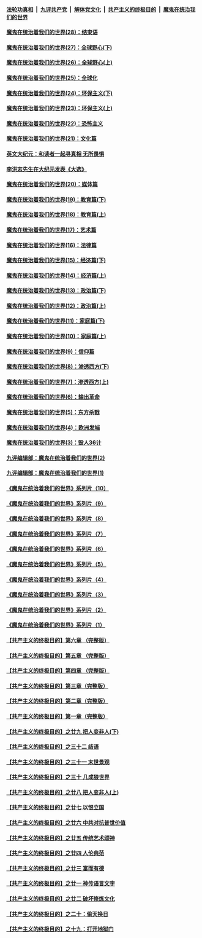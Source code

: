 

####  [法轮功真相](../../../../basic/blob/master/README.md?t=03010031) &nbsp;|&nbsp; [九评共产党](../../../../9ping.md/blob/master/README.md?t=03010031) &nbsp;|&nbsp; [解体党文化](../../../../jtdwh.md/blob/master/README.md?t=03010031)  &nbsp;|&nbsp; [共产主义的终极目的](../../../../gczydzjmd.md/blob/master/README.md?t=03010031) &nbsp;|&nbsp; [魔鬼在统治我们的世界](../../../../mgztzwmdsj.md/blob/master/README.md?t=03010031) 

#### [魔鬼在统治着我们的世界(28)：结束语](../pages/nsc422/n10936246.md?t=03010031) 

#### [魔鬼在统治着我们的世界(27)：全球野心(下)](../pages/nsc422/n10928319.md?t=03010031) 

#### [魔鬼在统治着我们的世界(26)：全球野心(上)](../pages/nsc422/n10900318.md?t=03010031) 

#### [魔鬼在统治着我们的世界(25)：全球化](../pages/nsc422/n10788205.md?t=03010031) 

#### [魔鬼在统治着我们的世界(24)：环保主义(下)](../pages/nsc422/n10695307.md?t=03010031) 

#### [魔鬼在统治着我们的世界(23)：环保主义(上)](../pages/nsc422/n10688613.md?t=03010031) 

#### [魔鬼在统治着我们的世界(22)：恐怖主义](../pages/nsc422/n10614727.md?t=03010031) 

#### [魔鬼在统治着我们的世界(21)：文化篇](../pages/nsc422/n10597706.md?t=03010031) 

#### [英文大纪元：和读者一起寻真相 无所畏惧](../pages/nsc422/n12542027.md?t=03010031) 

#### [李洪志先生在大纪元发表《大选》](../pages/nsc422/n12534746.md?t=03010031) 

#### [魔鬼在统治着我们的世界(20)：媒体篇](../pages/nsc422/n10586579.md?t=03010031) 

#### [魔鬼在统治着我们的世界(19)：教育篇(下)](../pages/nsc422/n10564808.md?t=03010031) 

#### [魔鬼在统治着我们的世界(18)：教育篇(上)](../pages/nsc422/n10526970.md?t=03010031) 

#### [魔鬼在统治着我们的世界(17)：艺术篇](../pages/nsc422/n10499093.md?t=03010031) 

#### [魔鬼在统治着我们的世界(16)：法律篇](../pages/nsc422/n10485969.md?t=03010031) 

#### [魔鬼在统治着我们的世界(15)：经济篇(下)](../pages/nsc422/n10469975.md?t=03010031) 

#### [魔鬼在统治着我们的世界(14)：经济篇(上)](../pages/nsc422/n10457370.md?t=03010031) 

#### [魔鬼在统治着我们的世界(13)：政治篇(下)](../pages/nsc422/n10448270.md?t=03010031) 

#### [魔鬼在统治着我们的世界(12)：政治篇(上)](../pages/nsc422/n10444576.md?t=03010031) 

#### [魔鬼在统治着我们的世界(11)：家庭篇(下)](../pages/nsc422/n10440961.md?t=03010031) 

#### [魔鬼在统治着我们的世界(10)：家庭篇(上)](../pages/nsc422/n10435448.md?t=03010031) 

#### [魔鬼在统治着我们的世界(9)：信仰篇](../pages/nsc422/n10432159.md?t=03010031) 

#### [魔鬼在统治着我们的世界(8)：渗透西方(下)](../pages/nsc422/n10429603.md?t=03010031) 

#### [魔鬼在统治着我们的世界(7)：渗透西方(上)](../pages/nsc422/n10426013.md?t=03010031) 

#### [魔鬼在统治着我们的世界(6)：输出革命](../pages/nsc422/n10421536.md?t=03010031) 

#### [魔鬼在统治着我们的世界(5)：东方杀戮](../pages/nsc422/n10417707.md?t=03010031) 

#### [魔鬼在统治着我们的世界(4)：欧洲发端](../pages/nsc422/n10414890.md?t=03010031) 

#### [魔鬼在统治着我们的世界(3)：毁人36计](../pages/nsc422/n10411583.md?t=03010031) 

#### [九评编辑部：魔鬼在统治着我们的世界(2)](../pages/nsc422/n10410036.md?t=03010031) 

#### [九评编辑部：魔鬼在统治着我们的世界(1)](../pages/nsc422/n10406825.md?t=03010031) 

#### [《魔鬼在统治着我们的世界》系列片（10）](../pages/nsc422/n12292670.md?t=03010031) 

#### [《魔鬼在统治着我们的世界》系列片（9）](../pages/nsc422/n12290859.md?t=03010031) 

#### [《魔鬼在统治着我们的世界》系列片（8）](../pages/nsc422/n12287445.md?t=03010031) 

#### [《魔鬼在统治着我们的世界》系列片（7）](../pages/nsc422/n12283425.md?t=03010031) 

#### [《魔鬼在统治着我们的世界》系列片（6）](../pages/nsc422/n12282314.md?t=03010031) 

#### [《魔鬼在统治着我们的世界》系列片（5）](../pages/nsc422/n12281419.md?t=03010031) 

#### [《魔鬼在统治着我们的世界》系列片（4）](../pages/nsc422/n12274024.md?t=03010031) 

#### [《魔鬼在统治着我们的世界》系列片（3）](../pages/nsc422/n12271322.md?t=03010031) 

#### [《魔鬼在统治着我们的世界》系列片（2）](../pages/nsc422/n12269049.md?t=03010031) 

#### [《魔鬼在统治着我们的世界》系列片（1）](../pages/nsc422/n12267575.md?t=03010031) 

#### [【共产主义的终极目的】第六章 （完整版）](../pages/nsc422/n11428913.md?t=03010031) 

#### [【共产主义的终极目的】第五章 （完整版）](../pages/nsc422/n11428912.md?t=03010031) 

#### [【共产主义的终极目的】第四章 （完整版）](../pages/nsc422/n11428907.md?t=03010031) 

#### [【共产主义的终极目的】第三章（完整版）](../pages/nsc422/n11428848.md?t=03010031) 

#### [【共产主义的终极目的】第二章（完整版）](../pages/nsc422/n11428831.md?t=03010031) 

#### [【共产主义的终极目的】第一章（完整版）](../pages/nsc422/n11417651.md?t=03010031) 

#### [【共产主义的终极目的】之廿九 把人变非人(下)](../pages/nsc422/n11344140.md?t=03010031) 

#### [【共产主义的终极目的】之三十二 结语](../pages/nsc422/n11360535.md?t=03010031) 

#### [【共产主义的终极目的】之三十一 末世景观](../pages/nsc422/n11351129.md?t=03010031) 

#### [【共产主义的终极目的】之三十 几成狼世界](../pages/nsc422/n11348280.md?t=03010031) 

#### [【共产主义的终极目的】之廿八 把人变非人(上)](../pages/nsc422/n11340492.md?t=03010031) 

#### [【共产主义的终极目的】之廿七 以恨立国](../pages/nsc422/n11336944.md?t=03010031) 

#### [【共产主义的终极目的】之廿六 中共对抗普世价值](../pages/nsc422/n11324785.md?t=03010031) 

#### [【共产主义的终极目的】之廿五 传统艺术颂神](../pages/nsc422/n11296396.md?t=03010031) 

#### [【共产主义的终极目的】之廿四 人伦典范](../pages/nsc422/n11296397.md?t=03010031) 

#### [【共产主义的终极目的】之廿三 富而有德](../pages/nsc422/n11283598.md?t=03010031) 

#### [【共产主义的终极目的】之廿一 神传语言文字](../pages/nsc422/n11263265.md?t=03010031) 

#### [【共产主义的终极目的】之廿二 破坏修炼文化](../pages/nsc422/n11245728.md?t=03010031) 

#### [【共产主义的终极目的】之二十：偷天换日](../pages/nsc422/n11238846.md?t=03010031) 

#### [【共产主义的终极目的】之十九：打开地狱门](../pages/nsc422/n11206376.md?t=03010031) 


